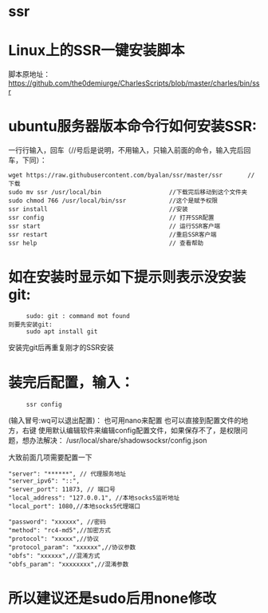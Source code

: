 # ssr
# Linux上的SSR一键安装脚本

脚本原地址：
https://github.com/the0demiurge/CharlesScripts/blob/master/charles/bin/ssr

# ubuntu服务器版本命令行如何安装SSR:
一行行输入，回车（//号后是说明，不用输入，只输入前面的命令，输入完后回车，下同）：

    wget https://raw.githubusercontent.com/byalan/ssr/master/ssr       //下载
    sudo mv ssr /usr/local/bin                   //下载完后移动到这个文件夹                                         
    sudo chmod 766 /usr/local/bin/ssr            //这个是赋予权限                         
    ssr install                                  //安装                           
    ssr config                                   // 打开SSR配置                        
    ssr start                                    // 运行SSR客户端                       
    ssr restart                                  //重启SSR客户端                                                
    ssr help                                     // 查看帮助                            

# 如在安装时显示如下提示则表示没安装git:
         sudo: git : command mot found       
    则要先安装git:
         sudo apt install git
         
安装完git后再重复刚才的SSR安装

# 装完后配置，输入：
         ssr config
(输入冒号:wq可以退出配置)： 也可用nano来配置
也可以直接到配置文件的地方，右键 使用默认编辑软件来编辑config配置文件，如果保存不了，是权限问题，想办法解决：
    /usr/local/share/shadowsocksr/config.json
      
   大致前面几项需要配置一下
 
    "server": "******", // 代理服务地址
    "server_ipv6": "::",
    "server_port": 11873, // 端口号
    "local_address": "127.0.0.1", //本地socks5监听地址 
    "local_port": 1080,//本地socks5代理端口
 
    "password": "xxxxxx", //密码
    "method": "rc4-md5",//加密方式
    "protocol": "xxxxx",//协议
    "protocol_param": "xxxxxx",//协议参数
    "obfs": "xxxxxx",//混淆方式
    "obfs_param": "xxxxxxxx",//混淆参数
    
# 所以建议还是sudo后用none修改
